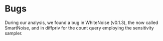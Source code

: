 
# Bugs

During our analysis, we found a bug in WhiteNoise (v0.1.3), the now called SmartNoise, and in diffpriv for the count query employing the sensitivity sampler.
